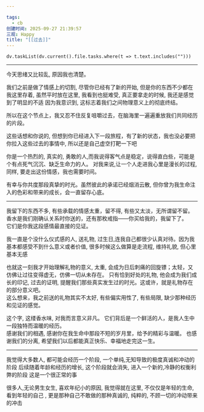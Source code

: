 ```yaml
---

tags:
  - cb
创建时间: 2025-09-27 21:39:57
三观: Happy
title: "[[过去]]"
---
```






```dataviewjs
dv.taskList(dv.current().file.tasks.where(t => t.text.includes("")))
```




---



今天思绪又比较乱, 原因我也清楚。

我们之前是做了情感上的切割, 尽管你已经有了新的开始, 但是你的东西不少都在我这里存着, 虽然平时放在这里, 我看到也挺难受, 真正要拿走的时候, 我还是感觉到了明显的不适
因为我意识到, 这标志着我们之间物理意义上的彻底终结。

所以在这个节点上，我又忍不住反复咀嚼过去，在脑海里一遍遍重放我们共同经历的片段。

这些话想和你说的, 但想到你已经进入下一段旅程，有了新的状态，我也没必要把你拉入这些过去的事情中, 所以还是自己虚空打靶一下吧

你是一个热烈的, 真实的, 勇敢的人,而我说得客气点是稳定，说得直白些，可能是个有点死气沉沉、缺乏生命力的人。 对我来说,让一个人走进我心里是漫长的过程, 同样, 要走出这份情感，我也需要时间。

有幸与你共度那段真挚的时光。虽然彼此的承诺已经烟消云散, 但你曾为我生命注入的色彩和带来的成长，会一直留存心底。


---


我留下的东西不多, 有些承载的情感太重，留不得, 有些又太淡，无所谓留不留。  
香水是我们刚确认关系时你送的，还有那枚戒指——你买给我的，我留下了。  
它们是你我这段感情最直接的见证。

我一直是个没什么仪式感的人, 送礼物, 过生日,连我自己都很少认真对待。因为我基本都感受不到什么意义或者价值, 很多时候这么做算是走流程, 维持礼貌, 但心里基本无感

也就这一刻我才开始理解礼物的意义, 太重, 会成为日后刺痛的回旋镖；太轻，又仿佛让过往变得虚无，仿佛一切从未存在。 只有恰到好处的礼物, 他会成为我们成长的印记, 过去的证明, 提醒我们那些真实发生过的时光。这或许，就是礼物存在的部分意义吧。  
这么想来，我之前送的礼物其实不太好, 有些偏实用性了, 有些局限, 缺少那种经历和见证的感觉。

这个字, 这缕香水味, 对我而言意义非凡。 它们背后是一个鲜活的人，是我人生中一段独特而温暖的经历。  
感谢我们的相遇, 感谢你在我生命中那段不短的岁月里，给予的精彩与温暖。
也感谢我们的分离, 希望我们以后都能真正快乐、幸福地走完这一生。


---

我觉得大多数人, 都可能会经历一个阶段, 一个单纯,无知导致的极度真诚和冲动的阶段
后续随着年龄和经历的增长, 这个阶段就会消失, 进入一个新的,冷静的权衡利弊的阶段
这是一个很正常的事

很多人,无论男生女生, 喜欢年纪小的原因, 我觉得就在这里, 不仅仅是年轻的生命, 看到年轻的自己
, 更是那种自己不敢做的那种真诚的, 纯粹的, 不顾一切的冲动带来的冲击

